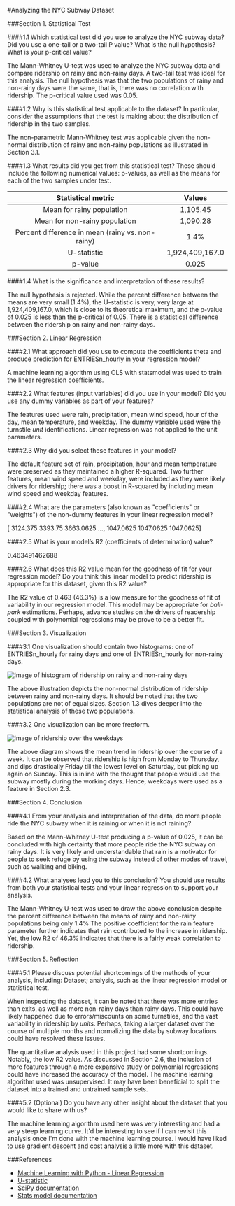 #Analyzing the NYC Subway Dataset

###Section 1. Statistical Test

####1.1 Which statistical test did you use to analyze the NYC subway data? Did you use a one-tail or a two-tail P value? What is the null hypothesis? What is your p-critical value?

The Mann-Whitney U-test was used to analyze the NYC subway data and compare ridership on rainy and non-rainy days. A two-tail test was ideal for this analysis. The null hypothesis was that the two populations of rainy and non-rainy days were the same, that is, there was no correlation with ridership. The p-critical value used was 0.05.

####1.2 Why is this statistical test applicable to the dataset? In particular, consider the assumptions that the test is making about the distribution of ridership in the two samples.

The non-parametric Mann-Whitney test was applicable given the non-normal distribution of rainy and non-rainy populations as illustrated in Section 3.1.

####1.3 What results did you get from this statistical test? These should include the following numerical values: p-values, as well as the means for each of the two samples under test.

|Statistical metric                                |          Values|
|:------------------------------------------------:|:--------------:|
| Mean for rainy population                        |       1,105.45 |
| Mean for non-rainy population                    |       1,090.28 |
| Percent difference in mean (rainy vs. non-rainy) |           1.4% |
| U-statistic                                      |1,924,409,167.0 |
| p-value                                          |          0.025 |


####1.4 What is the significance and interpretation of these results?

The null hypothesis is rejected. While the percent difference between the means are very small (1.4%), the U-statistic is very, very large at 1,924,409,167.0, which is close to its theoretical maximum, and the p-value of 0.025 is less than the p-critical of 0.05. There is a statistical difference between the ridership on rainy and non-rainy days.


###Section 2. Linear Regression

####2.1 What approach did you use to compute the coefficients theta and produce prediction for ENTRIESn_hourly in your regression model?

A machine learning algorithm using OLS with statsmodel was used to train the linear regression coefficients. 

####2.2 What features (input variables) did you use in your model? Did you use any dummy variables as part of your features?

The features used were rain, precipitation, mean wind speed, hour of the day, mean temperature, and weekday. The dummy variable used were the turnstile *unit* identifications. Linear regression was not applied to the unit parameters.

####2.3 Why did you select these features in your model? 

The default feature set of rain, precipitation, hour and mean temperature were preserved as they maintained a higher R-squared. Two further features, mean wind speed and weekday, were included as they were likely drivers for ridership; there was a boost in R-squared by including mean wind speed and weekday features.

####2.4 What are the parameters (also known as "coefficients" or "weights") of the non-dummy features in your linear regression model?

[ 3124.375   3393.75    3663.0625 ...,  1047.0625  1047.0625  1047.0625]

####2.5 What is your model’s R2 (coefficients of determination) value?

0.463491462688

####2.6 What does this R2 value mean for the goodness of fit for your regression model? Do you think this linear model to predict ridership is appropriate for this dataset, given this R2  value?

The R2 value of 0.463 (46.3%) is a low measure for the goodness of fit of variability in our regression model. This model may be appropriate for *ball-park* estimations. Perhaps, advance studies on the drivers of readership coupled with polynomial regressions may be prove to be a better fit.


###Section 3. Visualization

####3.1 One visualization should contain two histograms: one of  ENTRIESn_hourly for rainy days and one of ENTRIESn_hourly for non-rainy days.

![Image of histogram of ridership on rainy and non-rainy days](https://raw.githubusercontent.com/arvin-dwarka/Udacity_Data_Analyst/master/P2/ps3/figure_1.png)

The above illustration depicts the non-normal distribution of ridership between rainy and non-rainy days. It should be noted that the two populations are not of equal sizes. Section 1.3 dives deeper into the statistical analysis of these two populations.

####3.2 One visualization can be more freeform. 

![Image of ridership over the weekdays](https://raw.githubusercontent.com/arvin-dwarka/Udacity_Data_Analyst/master/P2/ps4/figure_2.png)

The above diagram shows the mean trend in ridership over the course of a week. It can be observed that ridership is high from Monday to Thursday, and dips drastically Friday till the lowest level on Saturday, but picking up again on Sunday. This is inline with the thought that people would use the subway mostly during the working days. Hence, weekdays were used as a feature in Section 2.3.


###Section 4. Conclusion

####4.1 From your analysis and interpretation of the data, do more people ride
the NYC subway when it is raining or when it is not raining?  

Based on the Mann-Whitney U-test producing a p-value of 0.025, it can be concluded with high certainty that more people ride the NYC subway on rainy days. It is very likely and understandable that rain is a motivator for people to seek refuge by using the subway instead of other modes of travel, such as walking and biking.

####4.2 What analyses lead you to this conclusion? You should use results from both your statistical tests and your linear regression to support your analysis.

The Mann-Whitney U-test was used to draw the above conclusion despite the percent difference between the means of rainy and non-rainy populations being only 1.4% The positive coefficient for the rain feature parameter further indicates that rain contributed to the increase in ridership. Yet, the low R2 of 46.3% indicates that there is a fairly weak correlation to ridership.


###Section 5. Reflection

####5.1 Please discuss potential shortcomings of the methods of your analysis, including: Dataset; analysis, such as the linear regression model or statistical test.

When inspecting the dataset, it can be noted that there was more entries than exits, as well as more non-rainy days than rainy days. This could have likely happened due to errors/miscounts on some turnstiles, and the vast variability in ridership by *units*. Perhaps, taking a larger dataset over the course of multiple months and normalizing the data by subway locations could have resolved these issues.

The quantitative analysis used in this project had some shortcomings. Notably, the low R2 value. As discussed in Section 2.6, the inclusion of more features through a more expansive study or polynomial regressions could have increased the accuracy of the model. The machine learning algorithm used was unsupervised. It may have been beneficial to split the dataset into a trained and untrained sample sets.


####5.2 (Optional) Do you have any other insight about the dataset that you would like to share with us?

The machine learning algorithm used here was very interesting and had a very steep learning curve. It'd be interesting to see if I can revisit this analysis once I'm done with the machine learning course. I would have liked to use gradient descent and cost analysis a little more with this dataset.


###References
- [Machine Learning with Python - Linear Regression](http://aimotion.blogspot.ca/2011/10/machine-learning-with-python-linear.html)
- [U-statistic](https://en.wikipedia.org/wiki/U-statistic)
- [SciPy documentation](http://docs.scipy.org/doc/scipy/reference/generated/scipy.stats.mannwhitneyu.html#scipy.stats.mannwhitneyu)
- [Stats model documentation](http://statsmodels.sourceforge.net/0.5.0/generated/statsmodels.regression.linear_model.OLS.html)